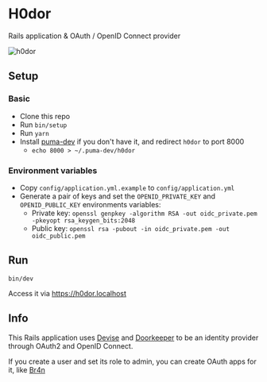 # H0dor

Rails application & OAuth / OpenID Connect provider

![h0dor](https://user-images.githubusercontent.com/7761386/167663966-86f3245c-37c2-4925-9738-280147f0e7ce.jpeg)

## Setup

### Basic

- Clone this repo
- Run `bin/setup`
- Run `yarn`
- Install [puma-dev](https://github.com/puma/puma-dev) if you don't have it, and redirect `h0dor` to port 8000
  - `echo 8000 > ~/.puma-dev/h0dor`

### Environment variables

- Copy `config/application.yml.example` to `config/application.yml`
- Generate a pair of keys and set the `OPENID_PRIVATE_KEY` and `OPENID_PUBLIC_KEY` environments variables:
  - Private key: `openssl genpkey -algorithm RSA -out oidc_private.pem -pkeyopt rsa_keygen_bits:2048`
  - Public key: `openssl rsa -pubout -in oidc_private.pem -out oidc_public.pem`

## Run

```
bin/dev
```

Access it via https://h0dor.localhost

## Info

This Rails application uses [Devise](https://github.com/heartcombo/devise) and [Doorkeeper](https://github.com/doorkeeper-gem/doorkeeper) to be an identity provider through OAuth2 and OpenID Connect.

If you create a user and set its role to admin, you can create OAuth apps for it, like [Br4n](https://github.com/SebouChu/br4n)
